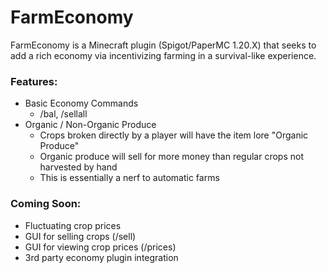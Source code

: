 # FarmEconomy

FarmEconomy is a Minecraft plugin (Spigot/PaperMC 1.20.X) that seeks to add a rich economy via incentivizing farming in a survival-like experience.

### Features:
- Basic Economy Commands
  - /bal, /sellall
- Organic / Non-Organic Produce
  - Crops broken directly by a player will have the item lore "Organic Produce"
  - Organic produce will sell for more money than regular crops not harvested by hand
  - This is essentially a nerf to automatic farms
 
### Coming Soon:
- Fluctuating crop prices
- GUI for selling crops (/sell)
- GUI for viewing crop prices (/prices)
- 3rd party economy plugin integration
